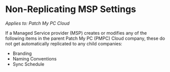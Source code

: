 # Non-Replicating MSP Settings

_Applies to: Patch My PC Cloud_

If a Managed Service provider (MSP) creates or modifies any of the following items in the parent Patch My PC (PMPC) Cloud company, these do not get automatically replicated to any child companies:

* Branding
* Naming Conventions
* Sync Schedule
